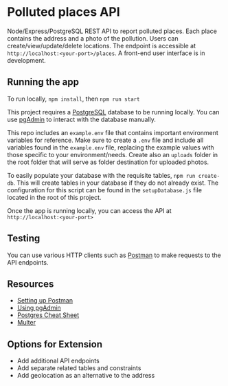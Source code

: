 # Polluted places API 
Node/Express/PostgreSQL REST API to report polluted places. Each place contains the address and a photo of the pollution. Users can create/view/update/delete locations. 
The endpoint is accessible at `http://localhost:<your-port>/places`. 
A front-end user interface is in development.

## Running the app
To run locally, `npm install`, then `npm run start`

This project requires a [PostgreSQL](https://www.postgresql.org/) database to be running locally.   You can use [pgAdmin](https://www.pgadmin.org/) to interact with the database manually. 

This repo includes an `example.env` file that contains important environment variables for reference.  Make sure to create a `.env` file and include all variables found in the `example.env` file, replacing the example values with those specific to your environment/needs.
Create also an `uploads` folder in the root folder that will serve as folder destination for uploaded photos.

To easily populate your database with the requisite tables, `npm run create-db`.  This will create tables in your database if they do not already exist.  The configuration for this script can be found in the  `setupDatabase.js` file located in the root of this project.

Once the app is running locally, you can access the API at `http://localhost:<your-port>`

## Testing
You can use various HTTP clients such as [Postman](https://www.postman.com/) to make requests to the API endpoints.

## Resources
- [Setting up Postman](https://learning.postman.com/docs/getting-started/settings/)
- [Using pgAdmin](https://www.pgadmin.org/docs/pgadmin4/development/getting_started.html)
- [Postgres Cheat Sheet](https://www.postgresqltutorial.com/postgresql-cheat-sheet/)
- [Multer](https://www.npmjs.com/package/multer)

## Options for Extension
- Add additional API endpoints 
- Add separate related tables and constraints
- Add geolocation as an alternative to the address